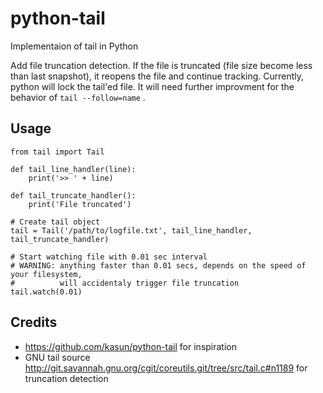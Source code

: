 # python-tail
Implementaion of tail in Python

Add file truncation detection. If the file is truncated (file size become less than last snapshot), it reopens the file and continue tracking.
Currently, python will lock the tail'ed file. It will need further improvment for the behavior of `tail --follow=name` .

## Usage
    from tail import Tail

    def tail_line_handler(line):
        print('>> ' + line)
    
    def tail_truncate_handler():
        print('File truncated')
    
    # Create tail object
    tail = Tail('/path/to/logfile.txt', tail_line_handler, tail_truncate_handler)

    # Start watching file with 0.01 sec interval
    # WARNING: anything faster than 0.01 secs, depends on the speed of your filesystem,
    #          will accidentaly trigger file truncation
    tail.watch(0.01)


## Credits
- https://github.com/kasun/python-tail for inspiration
- GNU tail source http://git.savannah.gnu.org/cgit/coreutils.git/tree/src/tail.c#n1189 for truncation detection
